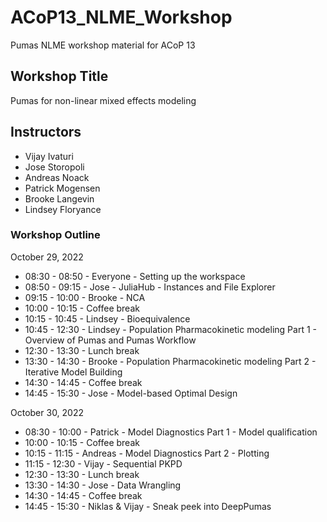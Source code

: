 # ACoP13_NLME_Workshop

Pumas NLME workshop material for ACoP 13

## Workshop Title

Pumas for non-linear mixed effects modeling

## Instructors

- Vijay Ivaturi
- Jose Storopoli
- Andreas Noack
- Patrick Mogensen
- Brooke Langevin
- Lindsey Floryance

### Workshop Outline

October 29, 2022

- 08:30 - 08:50 - Everyone - Setting up the workspace
- 08:50 - 09:15 - Jose - JuliaHub - Instances and File Explorer
- 09:15 - 10:00 - Brooke - NCA
- 10:00 - 10:15 - Coffee break
- 10:15 - 10:45 - Lindsey - Bioequivalence
- 10:45 - 12:30 - Lindsey - Population Pharmacokinetic modeling Part 1 - Overview of Pumas and Pumas Workflow
- 12:30 - 13:30 - Lunch break
- 13:30 - 14:30 - Brooke - Population Pharmacokinetic modeling Part 2 - Iterative Model Building
- 14:30 - 14:45 - Coffee break
- 14:45 - 15:30 - Jose - Model-based Optimal Design

October 30, 2022

- 08:30 - 10:00 - Patrick - Model Diagnostics Part 1 - Model qualification
- 10:00 - 10:15 - Coffee break
- 10:15 - 11:15 - Andreas - Model Diagnostics Part 2 - Plotting
- 11:15 - 12:30 - Vijay - Sequential PKPD
- 12:30 - 13:30 - Lunch break
- 13:30 - 14:30 - Jose - Data Wrangling
- 14:30 - 14:45 - Coffee break
- 14:45 - 15:30 - Niklas & Vijay - Sneak peek into DeepPumas

